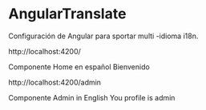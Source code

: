 # AngularTranslate

Configuración de Angular para sportar multi -idioma i18n.

http://localhost:4200/

Componente Home en español
Bienvenido


http://localhost:4200/admin

Componente Admin in English
You profile is admin
